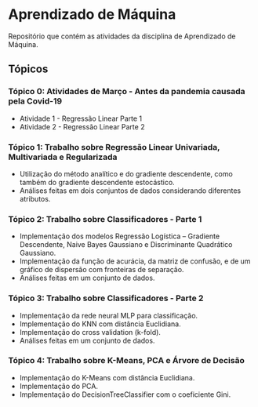 # Aprendizado de Máquina
Repositório que contém as atividades da disciplina de Aprendizado de Máquina.

## Tópicos

### Tópico 0: Atividades de Março - Antes da pandemia causada pela Covid-19

- Atividade 1 - Regressão Linear Parte 1
- Atividade 2 - Regressão Linear Parte 2

### Tópico 1: Trabalho sobre Regressão Linear Univariada, Multivariada e Regularizada

- Utilização do método analítico e do gradiente descendente, como também do gradiente descendente estocástico.
- Análises feitas em dois conjuntos de dados considerando diferentes atributos. 

### Tópico 2: Trabalho sobre Classificadores - Parte 1

- Implementação dos modelos Regressão Logística – Gradiente Descendente, Naive Bayes Gaussiano e Discriminante Quadrático Gaussiano.
- Implementação da função de acurácia, da matriz de confusão, e de um gráfico de dispersão com fronteiras de separação.
- Análises feitas em um conjunto de dados.

### Tópico 3: Trabalho sobre Classificadores - Parte 2

- Implementação da rede neural MLP para classificação.
- Implementação do KNN com distância Euclidiana.
- Implementação do cross validation (k-fold).
- Análises feitas em um conjunto de dados.

### Tópico 4: Trabalho sobre K-Means, PCA e Árvore de Decisão

- Implementação do K-Means com distância Euclidiana. 
- Implementação do PCA.
- Implementação do DecisionTreeClassifier com o coeficiente Gini.

